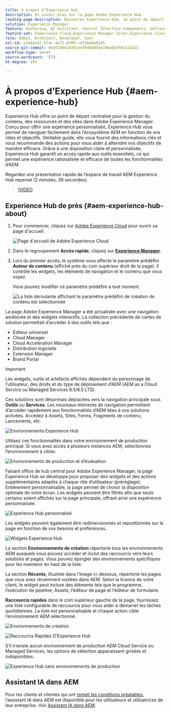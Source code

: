 ```yaml
---
title: À propos d’Experience Hub
description: En savoir plus sur la page Adobe Experience Hub.
landing-page-description: Découvrez Experience Hub, un point de départ centralisé pour accéder à toutes les fonctionnalités d’AEM.
solution: Experience Manager
feature: Authoring, AI Assistant, Central Interface Components, Getting Started, Onboarding, Programs, Workflows
feature-set: Experience Cloud,Experience Manager Sites,Experience Cloud Services
role: Admin, Architect, Developer, User
exl-id: a1b0eed7-b74c-4e72-8399-c473bbda9245
source-git-commit: 9e4f2d6424391eef846b858e78ba0ef9dc5142a1
workflow-type: tm+mt
source-wordcount: '573'
ht-degree: 15%

---
```


# À propos d’Experience Hub {#aem-experience-hub}

Experience Hub offre un point de départ centralisé pour la gestion du contenu, des ressources et des sites dans Adobe Experience Manager. Conçu pour offrir une expérience personnalisée, Experience Hub vous permet de naviguer facilement dans l’écosystème AEM en fonction de vos rôles et objectifs. Véritable guide, elle vous fournit des informations clés et vous recommande des actions pour vous aider à atteindre vos objectifs de manière efficace. Grâce à une disposition claire et personnalisée, Experience Hub garantit un accès rapide aux outils essentiels, ce qui permet une expérience rationalisée et efficace de toutes les fonctionnalités d’AEM.

Regardez une présentation rapide de l’espace de travail AEM Experience Hub repensé (2 minutes, 39 secondes).

>[!VIDEO](https://video.tv.adobe.com/v/3475190/?learn=on&enablevpops)

<!--
Available as a private beta, Experience Hub offers an optimized experience focused on improving workflows, prioritizing goals, and delivering results. Opting in lets you influence Experience Hub's development by providing feedback that helps shape its future and enhances its value for the entire AEM community. -->

## Experience Hub de près {#aem-experience-hub-about}

1. Pour commencer, cliquez sur [Adobe Experience Cloud](https://experience.adobe.com/#/@foundationinternal/home) pour ouvrir sa page d&#39;accueil.

   ![Page d&#39;accueil de Adobe Experience Cloud](/help/implementing/cloud-manager/assets/experience-cloud-experiencemanager.png)

1. Dans le regroupement **Accès rapide**, cliquez sur [**Experience Manager**](https://experience.adobe.com).
1. Lors du premier accès, le système vous affecte le paramètre prédéfini **Auteur de contenu** (affiché près du coin supérieur droit de la page). Il contrôle les widgets, les éléments de navigation et le contenu que vous voyez.

   Vous pouvez modifier ce paramètre prédéfini à tout moment.

   ![La liste déroulante affichant le paramètre prédéfini de création de contenu est sélectionnée](/help/implementing/cloud-manager/assets/experience-hub-role-selection.png)

La page Adobe Experience Manager a été actualisée avec une navigation améliorée et des widgets interactifs. La collection précédente de cartes de solution permettait d’accéder à des outils tels que :

* Éditeur universel
* Cloud Manager
* Cloud Acceleration Manager
* Distribution logicielle
* Extension Manager
* Brand Portal

>[!IMPORTANT]
>
>Les widgets, outils et artefacts affichés dépendent du personnage de l’utilisateur, des droits et du type de déploiement d’AEM (AEM as a Cloud Service ou Managed Services 6.5/6.5 LTS).

Ces solutions sont désormais déplacées vers la navigation principale sous **Outils** ou **Services**. Les nouveaux éléments de navigation permettent d’accéder rapidement aux fonctionnalités d’AEM liées à vos solutions activées. Accédez à Assets, Sites, Forms, Fragments de contenu, Lancements, etc.

![Environnements Experience Hub](/help/implementing/cloud-manager/assets/experience-hub-author-environments.png)

Utilisez ces fonctionnalités dans votre environnement de production principal. Si vous avez accès à plusieurs instances AEM, sélectionnez l’environnement à cibler.

![Environnements de production et d’évaluation](/help/implementing/cloud-manager/assets/experience-hub-prod-stage.png)

Faisant office de hub central pour Adobe Experience Manager, la page Experience Hub se développe pour proposer des widgets et des actions supplémentaires adaptés à chaque rôle d’utilisateur (préréglage). Entièrement personnalisable, la page permet de choisir la disposition optimale de votre écran. Les widgets peuvent être filtrés afin que seuls certains soient affichés sur la page principale, offrant ainsi une expérience personnalisée.

![Experience Hub personnalisé](/help/implementing/cloud-manager/assets/experience-hub-custom.png)

Les widgets peuvent également être redimensionnés et repositionnés sur la page en fonction de vos besoins et préférences.

![Widgets Experience Hub](/help/implementing/cloud-manager/assets/experience-hub-widgets.png)

La section **Environnements de création** répertorie tous les environnements AEM auxquels vous pouvez accéder et inclut des raccourcis vers leurs solutions et pages. Vous pouvez épingler des environnements spécifiques pour les maintenir en haut de la liste.

La section **Récents**, illustrée dans l’image ci-dessous, répertorie les pages que vous avez récemment visitées dans AEM. Selon la licence de votre client, le widget peut inclure des éléments tels que le programme, l’exécution de pipeline, Assets, l’éditeur de page et l’éditeur de formulaire.

**Raccourcis rapides** dans le coin supérieur gauche de la page, fournissez une liste configurable de raccourcis pour vous aider à démarrer les tâches quotidiennes. La liste est personnalisable et chaque action cible l’environnement AEM sélectionné.

![Environnements de création](/help/implementing/cloud-manager/assets/experience-hub-recents.png)

![Raccourcis Rapides D’Experience Hub](/help/implementing/cloud-manager/assets/experience-hub-quick-shortcuts.png)

S’il n’existe aucun environnement de production AEM Cloud Service ou Managed Services, les options de sélection apparaissent grisées et indisponibles.

![Experience Hub sans environnements de production](/help/implementing/cloud-manager/assets/experience-hub-no-prod-environs.png)

## Assistant IA dans AEM

Pour les clients et clientes qui ont [rempli les conditions préalables](/help/implementing/cloud-manager/ai-assistant-in-aem.md#get-access), l’assistant IA dans AEM est disponible pour les utilisateurs et utilisatrices de leur entreprise. Voir [Assistant IA dans AEM](/help/implementing/cloud-manager/ai-assistant-in-aem.md).
